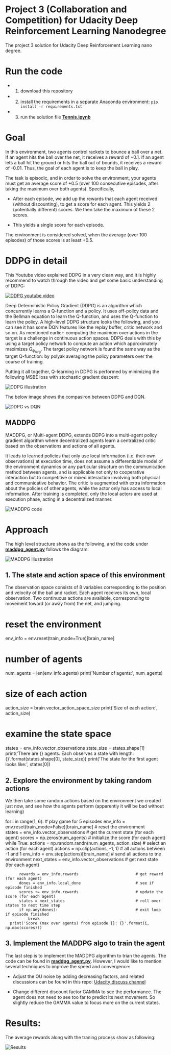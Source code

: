 # Project 3 (Collaboration and Competition) for Udacity Deep Reinforcement Learning Nanodegree

The project 3 solution for Udacity Deep Reinforcement Learning nano degree.

# Run the code

* 1. download this repository
* 2. install the requirements in a separate Anaconda environment: `pip install -r requirements.txt`
* 3. run the solution file [**Tennis.ipynb**](https://github.com/hynpu/drlnd_p3_compet/blob/main/Tennis.ipynb)

# Goal

In this environment, two agents control rackets to bounce a ball over a net. If an agent hits the ball over the net, it receives a reward of +0.1. If an agent lets a ball hit the ground or hits the ball out of bounds, it receives a reward of -0.01. Thus, the goal of each agent is to keep the ball in play.

The task is episodic, and in order to solve the environment, your agents must get an average score of +0.5 (over 100 consecutive episodes, after taking the maximum over both agents). Specifically,

* After each episode, we add up the rewards that each agent received (without discounting), to get a score for each agent. This yields 2 (potentially different) scores. We then take the maximum of these 2 scores.

* This yields a single score for each episode.

The environment is considered solved, when the average (over 100 episodes) of those scores is at least +0.5.

# DDPG in detail

This Youtube video explained DDPG in a very clean way, and it is highly recommend to watch through the video and get some basic understanding of DDPG: 

[![DDPG youtube video](https://github.com/hynpu/drlnd_p2_reacher/blob/main/images/youtube%20link.PNG)](https://www.youtube.com/watch?v=oydExwuuUCw)

Deep Deterministic Policy Gradient (DDPG) is an algorithm which concurrently learns a Q-function and a policy. It uses off-policy data and the Bellman equation to learn the Q-function, and uses the Q-function to learn the policy. A high-level DDPG structure looks the following, and you can see it has some DQN features like the replay buffer, critic network and so on. As mentioned earlier: computing the maximum over actions in the target is a challenge in continuous action spaces. DDPG deals with this by using a target policy network to compute an action which approximately maximizes $Q_{\phi_{\text{targ}}}$. The target policy network is found the same way as the target Q-function: by polyak averaging the policy parameters over the course of training.

Putting it all together, Q-learning in DDPG is performed by minimizing the following MSBE loss with stochastic gradient descent:

![DDPG illustration](https://github.com/hynpu/drlnd_p2_reacher/blob/main/images/ddpg%20eqn.png)

The below image shows the compasiron between DDPG and DQN. 

![DDPG vs DQN](https://github.com/hynpu/drlnd_p2_reacher/blob/main/images/dqn-ddpg.png)

## MADDPG

MADDPG, or Multi-agent DDPG, extends DDPG into a multi-agent policy gradient algorithm where decentralized agents learn a centralized critic based on the observations and actions of all agents. 

It leads to learned policies that only use local information (i.e. their own observations) at execution time, does not assume a differentiable model of the environment dynamics or any particular structure on the communication method between agents, and is applicable not only to cooperative interaction but to competitive or mixed interaction involving both physical and communicative behavior. The critic is augmented with extra information about the policies of other agents, while the actor only has access to local information. After training is completed, only the local actors are used at execution phase, acting in a decentralized manner.

![MADDPG code](https://github.com/hynpu/drlnd_p3_compet/blob/main/images/maddpg%20psudo%20code.png)

# Approach

The high level structure shows as the following, and the code under [**maddpg_agent.py**](https://github.com/hynpu/drlnd_p3_compet/blob/main/maddpg_agent.py) follows the diagram:

![MADDPG illustration](https://github.com/hynpu/drlnd_p3_compet/blob/main/images/Screen%20Shot%202022-06-26%20at%207.08.58%20PM.png)

## 1. The state and action space of this environment

The observation space consists of 8 variables corresponding to the position and velocity of the ball and racket. Each agent receives its own, local observation. Two continuous actions are available, corresponding to movement toward (or away from) the net, and jumping.

  # reset the environment
  env_info = env.reset(train_mode=True)[brain_name]

  # number of agents 
  num_agents = len(env_info.agents)
  print('Number of agents:', num_agents)

  # size of each action
  action_size = brain.vector_action_space_size
  print('Size of each action:', action_size)

  # examine the state space 
  states = env_info.vector_observations
  state_size = states.shape[1]
  print('There are {} agents. Each observes a state with length: {}'.format(states.shape[0], state_size))
  print('The state for the first agent looks like:', states[0])
    
## 2. Explore the environment by taking random actions

We then take some random actions based on the environment we created just now, and see how the agents perform (apparently it will be bad without learning)

  for i in range(1, 6):                                      # play game for 5 episodes
      env_info = env.reset(train_mode=False)[brain_name]     # reset the environment    
      states = env_info.vector_observations                  # get the current state (for each agent)
      scores = np.zeros(num_agents)                          # initialize the score (for each agent)
      while True:
          actions = np.random.randn(num_agents, action_size) # select an action (for each agent)
          actions = np.clip(actions, -1, 1)                  # all actions between -1 and 1
          env_info = env.step(actions)[brain_name]           # send all actions to tne environment
          next_states = env_info.vector_observations         # get next state (for each agent)

          rewards = env_info.rewards                         # get reward (for each agent)
          dones = env_info.local_done                        # see if episode finished
          scores += env_info.rewards                         # update the score (for each agent)
          states = next_states                               # roll over states to next time step
          if np.any(dones):                                  # exit loop if episode finished
              break
      print('Score (max over agents) from episode {}: {}'.format(i, np.max(scores)))

## 3. Implement the MADDPG algo to train the agent

The last step is to implement the MADDPG algorithm to trian the agents. The code can be found in [**maddpg_agent.py**](https://github.com/hynpu/drlnd_p3_compet/blob/main/maddpg_agent.py). However, I would like to mention several techniques to improve the speed and convergence:

  * Adjust the OU noise by adding decreasing factors, and related discussions can be found in this repo: [Udacity discuss channel](https://knowledge.udacity.com/questions/25366)

  * Change different discount factor GAMMA to see the performance. The agent does not need to see too far to predict its next movement. So slightly reduce the GAMMA value to focus more on the current states.



# Results:

The average rewards along with the traning process show as following:

![Results](https://github.com/hynpu/drlnd_p3_compet/blob/main/images/results.png)
